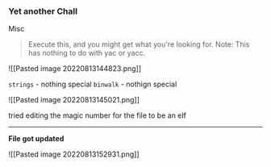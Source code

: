 ### Yet another Chall
Misc
> Execute this, and you might get what you're looking for.
> Note: This has nothing to do with yac or yacc.



![[Pasted image 20220813144823.png]]

`strings` - nothing special
`binwalk` - nothign special

![[Pasted image 20220813145021.png]]

tried editing the magic number for the file to be an elf


-----------------
**File got updated**

![[Pasted image 20220813152931.png]]

